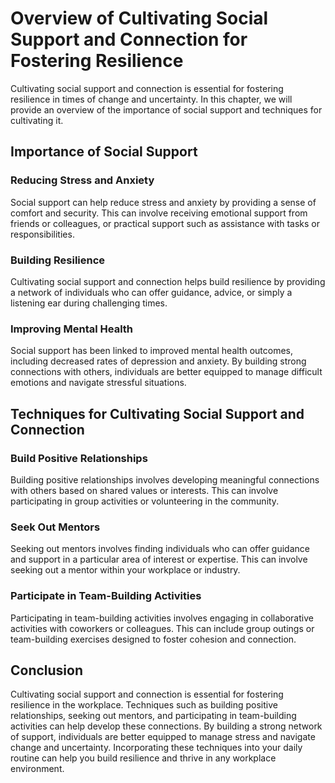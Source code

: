 Overview of Cultivating Social Support and Connection for Fostering Resilience
====================================================================================================================================

Cultivating social support and connection is essential for fostering resilience in times of change and uncertainty. In this chapter, we will provide an overview of the importance of social support and techniques for cultivating it.

Importance of Social Support
----------------------------

### Reducing Stress and Anxiety

Social support can help reduce stress and anxiety by providing a sense of comfort and security. This can involve receiving emotional support from friends or colleagues, or practical support such as assistance with tasks or responsibilities.

### Building Resilience

Cultivating social support and connection helps build resilience by providing a network of individuals who can offer guidance, advice, or simply a listening ear during challenging times.

### Improving Mental Health

Social support has been linked to improved mental health outcomes, including decreased rates of depression and anxiety. By building strong connections with others, individuals are better equipped to manage difficult emotions and navigate stressful situations.

Techniques for Cultivating Social Support and Connection
--------------------------------------------------------

### Build Positive Relationships

Building positive relationships involves developing meaningful connections with others based on shared values or interests. This can involve participating in group activities or volunteering in the community.

### Seek Out Mentors

Seeking out mentors involves finding individuals who can offer guidance and support in a particular area of interest or expertise. This can involve seeking out a mentor within your workplace or industry.

### Participate in Team-Building Activities

Participating in team-building activities involves engaging in collaborative activities with coworkers or colleagues. This can include group outings or team-building exercises designed to foster cohesion and connection.

Conclusion
----------

Cultivating social support and connection is essential for fostering resilience in the workplace. Techniques such as building positive relationships, seeking out mentors, and participating in team-building activities can help develop these connections. By building a strong network of support, individuals are better equipped to manage stress and navigate change and uncertainty. Incorporating these techniques into your daily routine can help you build resilience and thrive in any workplace environment.
